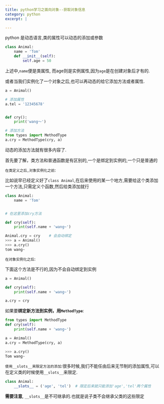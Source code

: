 ```yaml
---
title: python学习之面向对象--获取对象信息
category: python
excerpt: |

---
```


python 是动态语言,类的属性可以动态的添加或参数

```python
class Animal:
    name = 'Tom'
    def __init__(self):
        self.age = 50
```

上述中,`name`便是类属性, 而age则是实例属性,因为`age`是在创建对象后才有的.

或者当我们实例化了一个对象之后,也可以再动态的给它添加方法或者属性.

```python
a = Animal()

# 添加属性
a.tel = '12345678'


def cry():
    print('wang～')

# 添加方法
from types import MethodType
a.cry = MethodType(cry, a)
```

动态的添加方法就有很多内容了.

首先要了解，类方法和普通函数是有区别的,一个是绑定到实例的,一个只是普通的

`在类定义之后,对象实例化之前`:

比如说早已经定义好了`class Animal`,在后来使用的某一个地方,需要给这个类添加一个方法,只需定义个函数,然后给类添加就行

```python
class Animal:
    name = 'Tom'


# 在这里添加cry方法

def cry(self):
    print(self.name + 'wang~')

Animal.cry = cry    # 会自动绑定
>>> a = Animal()
>>> a.cry()
tom wang~
```


`在对象实例化之后`:

下面这个方法是不行的,因为不会自动绑定到实例

```python
a = Animal()

def cry(self):
    print(self.name + 'wang~')

a.cry = cry
```

如果要**绑定新方法到实例，用`MethodType`**:

```python
from types import MethodType
def cry(self):
    print(self.name + 'wang~')

a = Animal()
a.cry = MethodType(cry, a)

>>> a.cry()
Tom wang~
```

`使用__slots__来限定方法的添加`:很多时候,我们不能任由后来无节制的添加属性,可以在定义类的时候使用`__slots__`来限定.

```python
class Animal:
    __slots__ = ('age', 'tel')  # 限定后来就只能添加'age','tel'两个属性
```

**需要注意**, `__slots__`是不可继承的.也就是说子类不会继承父类的这些限定
